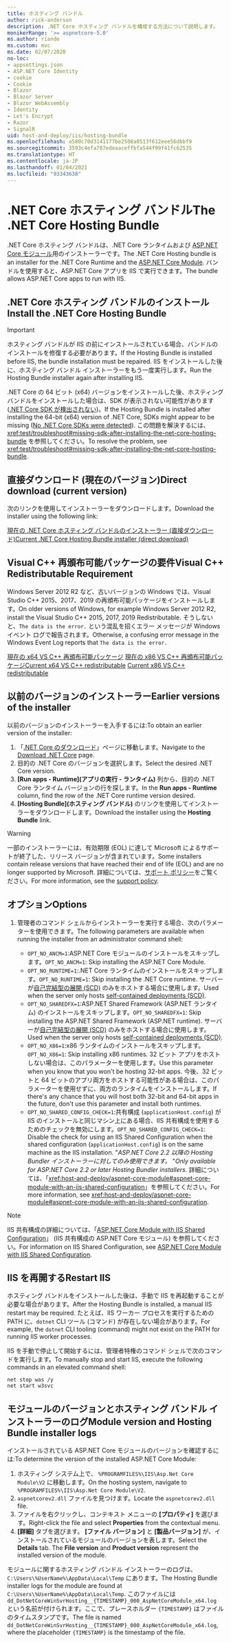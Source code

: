 ```yaml
---
title: ホスティング バンドル
author: rick-anderson
description: .NET Core ホスティング バンドルを構成する方法について説明します。
monikerRange: '>= aspnetcore-5.0'
ms.author: riande
ms.custom: mvc
ms.date: 02/07/2020
no-loc:
- appsettings.json
- ASP.NET Core Identity
- cookie
- Cookie
- Blazor
- Blazor Server
- Blazor WebAssembly
- Identity
- Let's Encrypt
- Razor
- SignalR
uid: host-and-deploy/iis/hosting-bundle
ms.openlocfilehash: a580c70d3141177be2508a0513f612eee56dbbf9
ms.sourcegitcommit: 3593c4efa707edeaaceffbfa544f99f41fc62535
ms.translationtype: HT
ms.contentlocale: ja-JP
ms.lasthandoff: 01/04/2021
ms.locfileid: "93343638"
---
```

# <a name="the-net-core-hosting-bundle"></a><span data-ttu-id="edbbf-103">.NET Core ホスティング バンドル</span><span class="sxs-lookup"><span data-stu-id="edbbf-103">The .NET Core Hosting Bundle</span></span>

<span data-ttu-id="edbbf-104">.NET Core ホスティング バンドルは、.NET Core ランタイムおよび [ASP.NET Core モジュール](xref:host-and-deploy/aspnet-core-module)用のインストーラーです。</span><span class="sxs-lookup"><span data-stu-id="edbbf-104">The .NET Core Hosting bundle is an installer for the .NET Core Runtime and the [ASP.NET Core Module](xref:host-and-deploy/aspnet-core-module).</span></span> <span data-ttu-id="edbbf-105">バンドルを使用すると、ASP.NET Core アプリを IIS で実行できます。</span><span class="sxs-lookup"><span data-stu-id="edbbf-105">The bundle allows ASP.NET Core apps to run with IIS.</span></span>

## <a name="install-the-net-core-hosting-bundle"></a><span data-ttu-id="edbbf-106">.NET Core ホスティング バンドルのインストール</span><span class="sxs-lookup"><span data-stu-id="edbbf-106">Install the .NET Core Hosting Bundle</span></span>

> [!IMPORTANT]
> <span data-ttu-id="edbbf-107">ホスティング バンドルが IIS の前にインストールされている場合、バンドルのインストールを修復する必要があります。</span><span class="sxs-lookup"><span data-stu-id="edbbf-107">If the Hosting Bundle is installed before IIS, the bundle installation must be repaired.</span></span> <span data-ttu-id="edbbf-108">IIS をインストールした後に、ホスティング バンドル インストーラーをもう一度実行します。</span><span class="sxs-lookup"><span data-stu-id="edbbf-108">Run the Hosting Bundle installer again after installing IIS.</span></span>
>
> <span data-ttu-id="edbbf-109">.NET Core の 64 ビット (x64) バージョンをインストールした後、ホスティング バンドルをインストールした場合は、SDK が表示されない可能性があります ([.NET Core SDK が検出されない](xref:test/troubleshoot#no-net-core-sdks-were-detected))。</span><span class="sxs-lookup"><span data-stu-id="edbbf-109">If the Hosting Bundle is installed after installing the 64-bit (x64) version of .NET Core, SDKs might appear to be missing ([No .NET Core SDKs were detected](xref:test/troubleshoot#no-net-core-sdks-were-detected)).</span></span> <span data-ttu-id="edbbf-110">この問題を解決するには、<xref:test/troubleshoot#missing-sdk-after-installing-the-net-core-hosting-bundle> を参照してください。</span><span class="sxs-lookup"><span data-stu-id="edbbf-110">To resolve the problem, see <xref:test/troubleshoot#missing-sdk-after-installing-the-net-core-hosting-bundle>.</span></span>

## <a name="direct-download-current-version"></a><span data-ttu-id="edbbf-111">直接ダウンロード (現在のバージョン)</span><span class="sxs-lookup"><span data-stu-id="edbbf-111">Direct download (current version)</span></span>

<span data-ttu-id="edbbf-112">次のリンクを使用してインストーラーをダウンロードします。</span><span class="sxs-lookup"><span data-stu-id="edbbf-112">Download the installer using the following link:</span></span>

[<span data-ttu-id="edbbf-113">現在の .NET Core ホスティング バンドルのインストーラー (直接ダウンロード)</span><span class="sxs-lookup"><span data-stu-id="edbbf-113">Current .NET Core Hosting Bundle installer (direct download)</span></span>](https://dotnet.microsoft.com/permalink/dotnetcore-current-windows-runtime-bundle-installer)

## <a name="visual-c-redistributable-requirement"></a><span data-ttu-id="edbbf-114">Visual C++ 再頒布可能パッケージの要件</span><span class="sxs-lookup"><span data-stu-id="edbbf-114">Visual C++ Redistributable Requirement</span></span>

<span data-ttu-id="edbbf-115">Windows Server 2012 R2 など、古いバージョンの Windows では、Visual Studio C++ 2015、2017、2019 の再頒布可能パッケージをインストールします。</span><span class="sxs-lookup"><span data-stu-id="edbbf-115">On older versions of Windows, for example Windows Server 2012 R2, install the Visual Studio C++ 2015, 2017, 2019 Redistributable.</span></span> <span data-ttu-id="edbbf-116">そうしないと、`The data is the error.` という混乱を招くエラー メッセージが Windows イベント ログで報告されます。</span><span class="sxs-lookup"><span data-stu-id="edbbf-116">Otherwise, a confusing error message in the Windows Event Log reports that `The data is the error.`</span></span>

<span data-ttu-id="edbbf-117">[現在の x64 VS C++ 再頒布可能パッケージ](https://aka.ms/vs/16/release/vc_redist.x64.exe)
[現在の x86 VS C++ 再頒布可能パッケージ](https://aka.ms/vs/16/release/vc_redist.x86.exe)</span><span class="sxs-lookup"><span data-stu-id="edbbf-117">[Current x64 VS C++ redistributable](https://aka.ms/vs/16/release/vc_redist.x64.exe)
[Current x86 VS C++ redistributable](https://aka.ms/vs/16/release/vc_redist.x86.exe)</span></span>

## <a name="earlier-versions-of-the-installer"></a><span data-ttu-id="edbbf-118">以前のバージョンのインストーラー</span><span class="sxs-lookup"><span data-stu-id="edbbf-118">Earlier versions of the installer</span></span>

<span data-ttu-id="edbbf-119">以前のバージョンのインストーラーを入手するには:</span><span class="sxs-lookup"><span data-stu-id="edbbf-119">To obtain an earlier version of the installer:</span></span>

1. <span data-ttu-id="edbbf-120">「[.NET Core のダウンロード](https://dotnet.microsoft.com/download/dotnet-core)」ページに移動します。</span><span class="sxs-lookup"><span data-stu-id="edbbf-120">Navigate to the [Download .NET Core](https://dotnet.microsoft.com/download/dotnet-core) page.</span></span>
1. <span data-ttu-id="edbbf-121">目的の .NET Core のバージョンを選択します。</span><span class="sxs-lookup"><span data-stu-id="edbbf-121">Select the desired .NET Core version.</span></span>
1. <span data-ttu-id="edbbf-122">**[Run apps - Runtime]\(アプリの実行 - ランタイム\)** 列から、目的の .NET Core ランタイム バージョンの行を探します。</span><span class="sxs-lookup"><span data-stu-id="edbbf-122">In the **Run apps - Runtime** column, find the row of the .NET Core runtime version desired.</span></span>
1. <span data-ttu-id="edbbf-123">**[Hosting Bundle]\(ホスティング バンドル\)** のリンクを使用してインストーラーをダウンロードします。</span><span class="sxs-lookup"><span data-stu-id="edbbf-123">Download the installer using the **Hosting Bundle** link.</span></span>

> [!WARNING]
> <span data-ttu-id="edbbf-124">一部のインストーラーには、有効期限 (EOL) に達して Microsoft によるサポートが終了した、リリース バージョンが含まれています。</span><span class="sxs-lookup"><span data-stu-id="edbbf-124">Some installers contain release versions that have reached their end of life (EOL) and are no longer supported by Microsoft.</span></span> <span data-ttu-id="edbbf-125">詳細については、[サポート ポリシー](https://dotnet.microsoft.com/platform/support/policy/dotnet-core)をご覧ください。</span><span class="sxs-lookup"><span data-stu-id="edbbf-125">For more information, see the [support policy](https://dotnet.microsoft.com/platform/support/policy/dotnet-core).</span></span>

## <a name="options"></a><span data-ttu-id="edbbf-126">オプション</span><span class="sxs-lookup"><span data-stu-id="edbbf-126">Options</span></span>

1. <span data-ttu-id="edbbf-127">管理者のコマンド シェルからインストーラーを実行する場合、次のパラメーターを使用できます。</span><span class="sxs-lookup"><span data-stu-id="edbbf-127">The following parameters are available when running the installer from an administrator command shell:</span></span>

   * <span data-ttu-id="edbbf-128">`OPT_NO_ANCM=1`:ASP.NET Core モジュールのインストールをスキップします。</span><span class="sxs-lookup"><span data-stu-id="edbbf-128">`OPT_NO_ANCM=1`: Skip installing the ASP.NET Core Module.</span></span>
   * <span data-ttu-id="edbbf-129">`OPT_NO_RUNTIME=1`:.NET Core ランタイムのインストールをスキップします。</span><span class="sxs-lookup"><span data-stu-id="edbbf-129">`OPT_NO_RUNTIME=1`: Skip installing the .NET Core runtime.</span></span> <span data-ttu-id="edbbf-130">サーバーが[自己完結型の展開 (SCD)](/dotnet/core/deploying/#self-contained-deployments-scd) のみをホストする場合に使用します。</span><span class="sxs-lookup"><span data-stu-id="edbbf-130">Used when the server only hosts [self-contained deployments (SCD)](/dotnet/core/deploying/#self-contained-deployments-scd).</span></span>
   * <span data-ttu-id="edbbf-131">`OPT_NO_SHAREDFX=1`:ASP.NET Shared Framework (ASP.NET ランタイム) のインストールをスキップします。</span><span class="sxs-lookup"><span data-stu-id="edbbf-131">`OPT_NO_SHAREDFX=1`: Skip installing the ASP.NET Shared Framework (ASP.NET runtime).</span></span> <span data-ttu-id="edbbf-132">サーバーが[自己完結型の展開 (SCD)](/dotnet/core/deploying/#self-contained-deployments-scd) のみをホストする場合に使用します。</span><span class="sxs-lookup"><span data-stu-id="edbbf-132">Used when the server only hosts [self-contained deployments (SCD)](/dotnet/core/deploying/#self-contained-deployments-scd).</span></span>
   * <span data-ttu-id="edbbf-133">`OPT_NO_X86=1`:x86 ランタイムのインストールをスキップします。</span><span class="sxs-lookup"><span data-stu-id="edbbf-133">`OPT_NO_X86=1`: Skip installing x86 runtimes.</span></span> <span data-ttu-id="edbbf-134">32 ビット アプリをホストしない場合は、このパラメーターを使用します。</span><span class="sxs-lookup"><span data-stu-id="edbbf-134">Use this parameter when you know that you won't be hosting 32-bit apps.</span></span> <span data-ttu-id="edbbf-135">今後、32 ビットと 64 ビットのアプリ両方をホストする可能性がある場合は、このパラメーターを使用せずに、両方のランタイムをインストールします。</span><span class="sxs-lookup"><span data-stu-id="edbbf-135">If there's any chance that you will host both 32-bit and 64-bit apps in the future, don't use this parameter and install both runtimes.</span></span>
   * <span data-ttu-id="edbbf-136">`OPT_NO_SHARED_CONFIG_CHECK=1`:共有構成 (`applicationHost.config`) が IIS のインストールと同じマシン上にある場合、IIS 共有構成を使用するためのチェックを無効にします。</span><span class="sxs-lookup"><span data-stu-id="edbbf-136">`OPT_NO_SHARED_CONFIG_CHECK=1`: Disable the check for using an IIS Shared Configuration when the shared configuration (`applicationHost.config`) is on the same machine as the IIS installation.</span></span> <span data-ttu-id="edbbf-137">"*ASP.NET Core 2.2 以降の Hosting Bundler インストーラーに対してのみ使用できます。* "</span><span class="sxs-lookup"><span data-stu-id="edbbf-137">*Only available for ASP.NET Core 2.2 or later Hosting Bundler installers.*</span></span> <span data-ttu-id="edbbf-138">詳細については、「<xref:host-and-deploy/aspnet-core-module#aspnet-core-module-with-an-iis-shared-configuration>」を参照してください。</span><span class="sxs-lookup"><span data-stu-id="edbbf-138">For more information, see <xref:host-and-deploy/aspnet-core-module#aspnet-core-module-with-an-iis-shared-configuration>.</span></span>

> [!NOTE]
> <span data-ttu-id="edbbf-139">IIS 共有構成の詳細については、「[ASP.NET Core Module with IIS Shared Configuration](xref:host-and-deploy/aspnet-core-module#aspnet-core-module-with-an-iis-shared-configuration)」 (IIS 共有構成の ASP.NET Core モジュール) を参照してください。</span><span class="sxs-lookup"><span data-stu-id="edbbf-139">For information on IIS Shared Configuration, see [ASP.NET Core Module with IIS Shared Configuration](xref:host-and-deploy/aspnet-core-module#aspnet-core-module-with-an-iis-shared-configuration).</span></span>

## <a name="restart-iis"></a><span data-ttu-id="edbbf-140">IIS を再開する</span><span class="sxs-lookup"><span data-stu-id="edbbf-140">Restart IIS</span></span>

<span data-ttu-id="edbbf-141">ホスティング バンドルをインストールした後は、手動で IIS を再起動することが必要な場合があります。</span><span class="sxs-lookup"><span data-stu-id="edbbf-141">After the Hosting Bundle is installed, a manual IIS restart may be required.</span></span> <span data-ttu-id="edbbf-142">たとえば、IIS ワーカー プロセスを実行するための PATH に、`dotnet` CLI ツール (コマンド) が存在しない場合があります。</span><span class="sxs-lookup"><span data-stu-id="edbbf-142">For example, the `dotnet` CLI tooling (command) might not exist on the PATH for running IIS worker processes.</span></span>

<span data-ttu-id="edbbf-143">IIS を手動で停止して開始するには、管理者特権のコマンド シェルで次のコマンドを実行します。</span><span class="sxs-lookup"><span data-stu-id="edbbf-143">To manually stop and start IIS, execute the following commands in an elevated command shell:</span></span>

```console
net stop was /y
net start w3svc
```

## <a name="module-version-and-hosting-bundle-installer-logs"></a><span data-ttu-id="edbbf-144">モジュールのバージョンとホスティング バンドル インストーラーのログ</span><span class="sxs-lookup"><span data-stu-id="edbbf-144">Module version and Hosting Bundle installer logs</span></span>

<span data-ttu-id="edbbf-145">インストールされている ASP.NET Core モジュールのバージョンを確認するには:</span><span class="sxs-lookup"><span data-stu-id="edbbf-145">To determine the version of the installed ASP.NET Core Module:</span></span>

1. <span data-ttu-id="edbbf-146">ホスティング システム上で、 `%PROGRAMFILES%\IIS\Asp.Net Core Module\V2` に移動します。</span><span class="sxs-lookup"><span data-stu-id="edbbf-146">On the hosting system, navigate to `%PROGRAMFILES%\IIS\Asp.Net Core Module\V2`.</span></span>
1. <span data-ttu-id="edbbf-147">`aspnetcorev2.dll` ファイルを見つけます。</span><span class="sxs-lookup"><span data-stu-id="edbbf-147">Locate the `aspnetcorev2.dll` file.</span></span>
1. <span data-ttu-id="edbbf-148">ファイルを右クリックし、コンテキスト メニューの **[プロパティ]** を選びます。</span><span class="sxs-lookup"><span data-stu-id="edbbf-148">Right-click the file and select **Properties** from the contextual menu.</span></span>
1. <span data-ttu-id="edbbf-149">**[詳細]** タブを選びます。 **[ファイル バージョン]** と **[製品バージョン]** が、インストールされているモジュールのバージョンを表します。</span><span class="sxs-lookup"><span data-stu-id="edbbf-149">Select the **Details** tab. The **File version** and **Product version** represent the installed version of the module.</span></span>

<span data-ttu-id="edbbf-150">モジュールに関するホスティング バンドル インストーラーのログは、`C:\Users\%UserName%\AppData\Local\Temp` にあります。</span><span class="sxs-lookup"><span data-stu-id="edbbf-150">The Hosting Bundle installer logs for the module are found at `C:\Users\%UserName%\AppData\Local\Temp`.</span></span> <span data-ttu-id="edbbf-151">このファイルには `dd_DotNetCoreWinSvrHosting__{TIMESTAMP}_000_AspNetCoreModule_x64.log` という名前が付けられます。ここで、プレースホルダー `{TIMESTAMP}` はファイルのタイムスタンプです。</span><span class="sxs-lookup"><span data-stu-id="edbbf-151">The file is named `dd_DotNetCoreWinSvrHosting__{TIMESTAMP}_000_AspNetCoreModule_x64.log`, where the placeholder `{TIMESTAMP}` is the timestamp of the file.</span></span>

